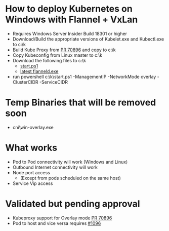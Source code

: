 # How to deploy Kubernetes on Windows with Flannel + VxLan
* Requires Windows Server Insider Build 18301 or higher
* Download/Build the appropriate versions of Kubelet.exe and Kubectl.exe to c:\k
* Build Kube Proxy from [PR 70896](https://github.com/kubernetes/kubernetes/pull/70896) and copy to c:\k
* Copy Kubeconfig from Linux master to c:\k
* Download the following files to c:\k
  * [start.ps1](https://github.com/Microsoft/SDN/raw/master/Kubernetes/flannel/start.ps1) 
  * [latest flanneld.exe](https://github.com/coreos/flannel/releases/)
* run powershell c:\k\start.ps1 -ManagementIP <IPAddressOfTheCurrentNode> -NetworkMode overlay -ClusterCIDR <ClusterSubnet> -ServiceCIDR <ServiceSubnet>

# Temp Binaries that will be removed soon
* cni\win-overlay.exe

# What works
* Pod to Pod connectivity will work (Windows and Linux)
* Outbound Internet connectivity will work
* Node port access
    * (Except from pods scheduled on the same host)
* Service Vip access

# Validated but pending approval 
* Kubeproxy support for Overlay mode [PR 70896](https://github.com/kubernetes/kubernetes/pull/70896)
* Pod to host and vice versa requires [#1096](https://github.com/coreos/flannel/pull/1096)

